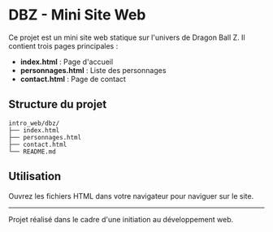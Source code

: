 # DBZ - Mini Site Web

Ce projet est un mini site web statique sur l'univers de Dragon Ball Z. Il contient trois pages principales :

- **index.html** : Page d'accueil
- **personnages.html** : Liste des personnages
- **contact.html** : Page de contact

## Structure du projet

```
intro_web/dbz/
├── index.html
├── personnages.html
├── contact.html
└── README.md
```

## Utilisation

Ouvrez les fichiers HTML dans votre navigateur pour naviguer sur le site.

---
Projet réalisé dans le cadre d'une initiation au développement web.
